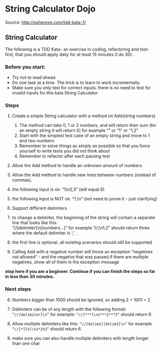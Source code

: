 # String Calculator Dojo

Source: http://osherove.com/tdd-kata-1/

## String Calculator
The following is a TDD Kata- an exercise in coding, refactoring and test-first, that you should apply daily for at least 15 minutes (I do 30).

### Before you start: 
* Try not to read ahead.
* Do one task at a time. The trick is to learn to work incrementally.
* Make sure you only test for correct inputs. there is no need to test for invalid inputs for this kata String 
Calculator

### Steps
1. Create a simple String calculator with a method int Add(string numbers)
   1. The method can take 0, 1 or 2 numbers, and will return their sum (for an empty string it will return 0) for 
  example “” or “1” or “1,2”
   2. Start with the simplest test case of an empty string and move to 1 and two numbers
   3. Remember to solve things as simply as possible so that you force yourself to write tests you did not think about
   4. Remember to refactor after each passing test

2. Allow the Add method to handle an unknown amount of numbers

3. Allow the Add method to handle new lines between numbers (instead of commas).
  1. the following input is ok:  “1\n2,3”  (will equal 6)
  2. the following input is NOT ok:  “1,\n” (not need to prove it - just clarifying)

4. Support different delimiters
  1. to change a delimiter, the beginning of the string will contain a separate line that looks like this:   
 “//[delimiter]\n[numbers…]” for example “//;\n1;2” should return three where the default delimiter is ‘;’ .
  2. the first line is optional. all existing scenarios should still be supported

5. Calling Add with a negative number will throw an exception “negatives not allowed” - and the negative that was 
passed.if there are multiple negatives, show all of them in the exception message

__stop here if you are a beginner. Continue if you can finish the steps so far in less than 30 minutes.__


### Next steps
6. Numbers bigger than 1000 should be ignored, so adding 2 + 1001  = 2

7. Delimiters can be of any length with the following format:  ```“//[delimiter]\n”``` for example: 
```“//[***]\n1***2***3”``` should return 6

8. Allow multiple delimiters like this:  ```“//[delim1][delim2]\n”``` for example ```“//[*][%]\n1*2%3”``` should return 6.

9. make sure you can also handle multiple delimiters with length longer than one char

